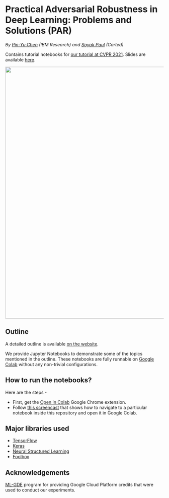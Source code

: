 # Practical Adversarial Robustness in Deep Learning: Problems and Solutions (PAR)

_By [Pin-Yu Chen](https://www.pinyuchen.com) (IBM Research) and [Sayak Paul](https://sayak.dev) (Carted)_

Contains tutorial notebooks for [our tutorial at CVPR 2021](https://sites.google.com/view/par-2021). Slides are available [here](https://docs.google.com/presentation/d/1z8t0YafD94RWw3bg_AaDL6e667gfHoRyvAxZWD1j-FY/edit?usp=sharing).

<p align="center">
<img src=https://i.ibb.co/BrvTYZY/image.png width=800></img>
</p>

## Outline 

A detailed outline is available [on the website](https://sites.google.com/view/par-2021#outline). 

We provide Jupyter Notebooks to demonstrate some of the topics mentioned in the outline. These notebooks are fully runnable on [Google Colab](https://colab.research.google.com/) without any non-trivial configurations.

## How to run the notebooks?

Here are the steps - 

* First, get the [Open in Colab](https://chrome.google.com/webstore/detail/open-in-colab/iogfkhleblhcpcekbiedikdehleodpjo?hl=en) Google Chrome extension. 
* Follow [this screencast](https://www.loom.com/share/602f3d0823ae40e3b6d5a8187d421a37) that shows how to navigate to a particular notebook inside this repository and open it in Google Colab. 

## Major libraries used

* [TensorFlow](https://www.tensorflow.org/)
* [Keras](https://keras.io)
* [Neural Structured Learning](https://www.tensorflow.org/neural_structured_learning)
* [Foolbox](https://foolbox.readthedocs.io/)

## Acknowledgements

[ML-GDE](https://developers.google.com/programs/experts/) program for providing Google Cloud Platform credits that were used to conduct our experiments. 
